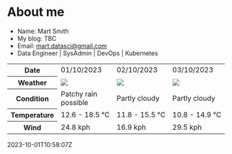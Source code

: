 # About me

- Name: Mart Smith
- My blog: TBC
- Email: [mart.datasci@gmail.com](mailto:mart.datasci6@gmail.com)
- Data Engineer | SysAdmin | DevOps | Kubernetes


<table>
    <tr>
        <th>Date</th>
        <td>01/10/2023</td><td>02/10/2023</td><td>03/10/2023</td>
    </tr>
    <tr>
        <th>Weather</th>
        <td><img src="https://cdn.weatherapi.com/weather/64x64/day/176.png"/></td><td><img src="https://cdn.weatherapi.com/weather/64x64/day/116.png"/></td><td><img src="https://cdn.weatherapi.com/weather/64x64/day/116.png"/></td>
    </tr>
    <tr>
        <th>Condition</th>
        <td width="200px">Patchy rain possible</td><td width="200px">Partly cloudy</td><td width="200px">Partly cloudy</td>
    </tr>
    <tr>
        <th>Temperature</th>
        <td>12.6 -  18.5 °C</td><td>11.8 -  15.5 °C</td><td>10.8 -  14.9 °C</td>
    </tr>
    <tr>
        <th>Wind</th>
        <td>24.8 kph</td><td>16.9 kph</td><td>29.5 kph</td>
    </tr>
</table>


2023-10-01T10:58:07Z

